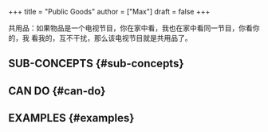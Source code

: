 +++
title = "Public Goods"
author = ["Max"]
draft = false
+++

共用品：如果物品是一个电视节目，你在家中看，我也在家中看同一节目，你看你的，我
看我的，互不干扰，那么该电视节目就是共用品了。


## SUB-CONCEPTS {#sub-concepts}


## CAN DO {#can-do}


## EXAMPLES {#examples}
